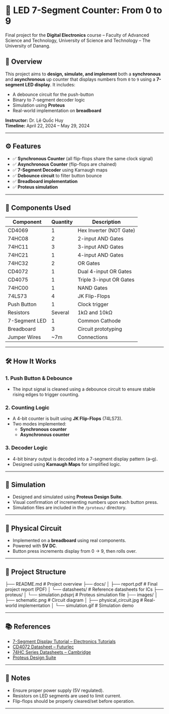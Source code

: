 # 🔢 LED 7-Segment Counter: From 0 to 9

Final project for the **Digital Electronics** course – Faculty of Advanced Science and Technology, University of Science and Technology – The University of Danang.

## 📖 Overview

This project aims to **design, simulate, and implement** both a **synchronous** and **asynchronous** up counter that displays numbers from `0` to `9` using a **7-segment LED display**. It includes:

- A debounce circuit for the push-button
- Binary to 7-segment decoder logic
- Simulation using **Proteus**
- Real-world implementation on **breadboard**

**Instructor:** Dr. Lê Quốc Huy  
**Timeline:** April 22, 2024 – May 29, 2024

---

## ⚙️ Features

- ✅ **Synchronous Counter** (all flip-flops share the same clock signal)
- ✅ **Asynchronous Counter** (flip-flops are chained)
- ✅ **7-Segment Decoder** using Karnaugh maps
- ✅ **Debounce circuit** to filter button bounce
- ✅ **Breadboard implementation**
- ✅ **Proteus simulation**

---

## 🧩 Components Used

| Component     | Quantity | Description                |
|---------------|----------|----------------------------|
| CD4069        | 1        | Hex Inverter (NOT Gate)    |
| 74HC08        | 2        | 2-input AND Gates          |
| 74HC11        | 3        | 3-input AND Gates          |
| 74HC21        | 1        | 4-input AND Gates          |
| 74HC32        | 2        | OR Gates                   |
| CD4072        | 1        | Dual 4-input OR Gates      |
| CD4075        | 1        | Triple 3-input OR Gates    |
| 74HC00        | 1        | NAND Gates                 |
| 74LS73        | 4        | JK Flip-Flops              |
| Push Button   | 1        | Clock trigger              |
| Resistors     | Several  | 1kΩ and 10kΩ                |
| 7-Segment LED | 1        | Common Cathode             |
| Breadboard    | 3        | Circuit prototyping        |
| Jumper Wires  | ~7m      | Connections                |

---

## 🛠️ How It Works

### 1. Push Button & Debounce
- The input signal is cleaned using a debounce circuit to ensure stable rising edges to trigger counting.

### 2. Counting Logic
- A 4-bit counter is built using **JK Flip-Flops** (74LS73).
- Two modes implemented:
  - **Synchronous counter**
  - **Asynchronous counter**

### 3. Decoder Logic
- 4-bit binary output is decoded into a 7-segment display pattern (a–g).
- Designed using **Karnaugh Maps** for simplified logic.

---

## 🧪 Simulation

- Designed and simulated using **Proteus Design Suite**.
- Visual confirmation of incrementing numbers upon each button press.
- Simulation files are included in the `/proteus/` directory.

---

## 🔌 Physical Circuit

- Implemented on a **breadboard** using real components.
- Powered with **5V DC**.
- Button press increments display from 0 → 9, then rolls over.

---

## 📂 Project Structure
├── README.md # Project overview
├── docs/
│ ├── report.pdf # Final project report (PDF)
│ └── datasheets/ # Reference datasheets for ICs
├── proteus/
│ └── simulation.pdsprj # Proteus simulation file
├── images/
│ ├── schematic.png # Circuit diagram
│ ├── physical_circuit.jpg # Real-world implementation
│ └── simulation.gif # Simulation demo

---

## 📚 References

- [7-Segment Display Tutorial – Electronics Tutorials](https://www.electronics-tutorials.ws/blog/7-segment-display-tutorial.html)
- [CD4072 Datasheet – Futurlec](https://www.futurlec.com/4000Series/CD4072.shtml)
- [74HC Series Datasheets – Cambridge](https://www.cl.cam.ac.uk/teaching/2003/DigElec/part2-data.pdf)
- [Proteus Design Suite](https://www.labcenter.com/)

---

## 📝 Notes

- Ensure proper power supply (5V regulated).
- Resistors on LED segments are used to limit current.
- Flip-flops should be properly cleared/set before operation.

---



